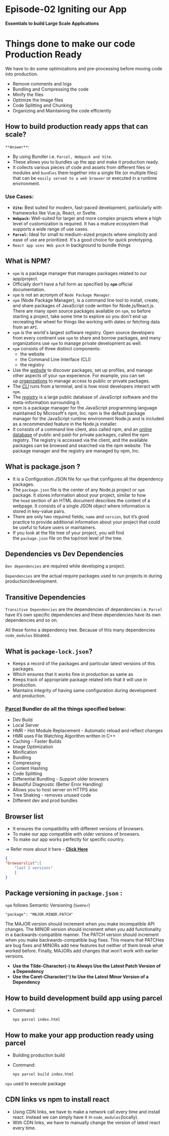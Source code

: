 # Episode-02 Igniting our App

**Essentials to build Large Scale Applications**

# Things done to make our code Production Ready

We have to do some optimizations and pre-processing before moving code into production.

- Remove comments and logs
- Bundling and Compressing the code
- Minify the files
- Optimize the Image files
- Code Splitting and Chunking
- Organizing and Maintaining the code efficiently

## How to build production ready apps that can scale?

`**Answer**`:

- By using Bundler i.e. `Parcel, Webpack and Vite`.
- These allows you to bundles up the app and make it production ready.
- It collects various pieces of code and assets from different files or modules and `bundles` them together into a single file (or multiple files) that can be `easily served to a web browser` or executed in a runtime environment.

### **Use Cases:**

- **`Vite`:** Best suited for modern, fast-paced development, particularly with frameworks like Vue.js, React, or Svelte.
- **`Webpack`:** Well-suited for larger and more complex projects where a high level of customization is required. It has a mature ecosystem that supports a wide range of use cases.
- **`Parcel`:** Ideal for small to medium-sized projects where simplicity and ease of use are prioritized. It's a good choice for quick prototyping.
- `React app uses Web pack` in background to bundle things

## What is NPM?

- `npm` is a package manager that manages packages related to our app/project.
- Officially don’t have a full form as specified by **`npm`** official documentation.
- `npm` is not an acronym of `Node Package Manager`.
- `npm` (Node Package Manager), is a command line tool to install, create, and share packages of JavaScript code written for Node.js/React.js. There are many open source packages available on `npm`, so before starting a project, take some time to explore so you don't end up recreating the wheel for things like working with dates or fetching data from an `API`.
- `npm` is the world's largest software registry. Open source developers from every continent use `npm` to share and borrow packages, and many organizations use `npm` to manage private development as well.
- `npm` consists of three distinct components:
    - the website
    - the Command Line Interface (CLI)
    - the registry
- Use the *[website](https://npmjs.com/)* to discover packages, set up profiles, and manage other aspects of your `npm` experience. For example, you can set up [organizations](https://www.npmjs.com/features) to manage access to public or private packages.
- The *[CLI](https://docs.npmjs.com/cli/npm)* runs from a terminal, and is how most developers interact with `npm`.
- The *[registry](https://docs.npmjs.com/misc/registry)* is a large public database of JavaScript software and the meta-information surrounding it.
- npm is a package manager for the JavaScript programming language maintained by Microsoft's npm, Inc. npm is the default package manager for the JavaScript runtime environment Node.js and is included as a recommended feature in the Node.js installer.
- It consists of a command line client, also called npm, and an [online database](https://en.wikipedia.org/wiki/Online_database) of public and paid-for private packages, called the npm registry. The registry is accessed via the client, and the available packages can be browsed and searched via the npm website. The package manager and the registry are managed by npm, Inc.

## What is package.json ?

- It is a Configuration JSON file for `npm` that configures all the dependency packages.
- The `package.json` file is the center of any Node.js project or `npm` package. It stores information about your project, similar to how the `head` section of an HTML document describes the content of a webpage. It consists of a single JSON object where information is stored in key-value pairs.
- There are only two required fields; `name` and `version`, but it’s good practice to provide additional information about your project that could be useful to future users or maintainers.
- If you look at the file tree of your project, you will find the `package.json` file on the top/root level of the tree.

## Dependencies vs Dev Dependencies

`Dev dependencies` are required while developing a project.

`Dependencies` are the actual require packages used to run projects in during production/development.

## Transitive Dependencies

`Transitive Dependencies` are the dependencies of dependencies i.e. `Parcel` have it’s own specific dependencies and these dependencies have its own dependencies and so on.

All these forms a dependency tree. Because of this many dependencies `node_modules` bloated.

## What is `package-lock.json`?

- Keeps a record of the packages and particular latest versions of this packages.
- Which ensures that it works fine in production as same as
- Keeps track of appropriate package related info that it will use in production.
- Maintains integrity of having same configuration during development and production.

### [**Parcel**](https://parceljs.org/) Bundler do all the things specified below:

- Dev Build
- Local Server
- HMR - Hot Module Replacement - Automatic reload and reflect changes
- HMR uses File Watching Algorithm written in C++
- Caching - Faster Builds
- Image Optimization
- Minification
- Bundling
- Compressing
- Content Hashing
- Code Splitting
- Differential Bundling - Support older browsers
- Beautiful Diagnostic (Better Error Handling)
- Allows you to host server on HTTPS also
- Tree Shaking - removes unused code
- Different dev and prod bundles

## Browser list

- It ensures the compatibility with different versions of browsers.
- To make our app compatible with older versions of browsers.
- To make our app works perfectly for specific country.

→ Refer more about it here -  [**Click Here**](https://browserslist.dev/?q=bGFzdCAyIHZlcnNpb25z)

```json
{
"browserslist":[
    "last 2 versions"
    ]
}
```

## Package versioning in `package.json` :

`npm` follows Semantic Versioning (`SemVer`)

`"package": "MAJOR.MINOR.PATCH"`

The MAJOR version should increment when you make incompatible API changes. The MINOR version should increment when you add functionality in a backwards-compatible manner. The PATCH version should increment when you make backwards-compatible bug fixes. This means that PATCHes are bug fixes and MINORs add new features but neither of them break what worked before. Finally, MAJORs add changes that won’t work with earlier versions.

- **Use the Tilde-Character(`~`) to Always Use the Latest Patch Version of a Dependency**
- **Use the Caret-Character(`^`) to Use the Latest Minor Version of a Dependency**

## How to build development build app using parcel

- Command:
    
    `npx parcel index.html`
    

## How to make your app production ready using parcel

- Building production build
- Command:
    
    `npx parcel build index.html`
    

`npx` used to execute package

## CDN links vs npm to install react

- Using CDN links, we have to make a network call every time and install react. Instead we can simply have it in `node_modules`(locally).
- With CDN links, we have to manually change the version of latest react every time.